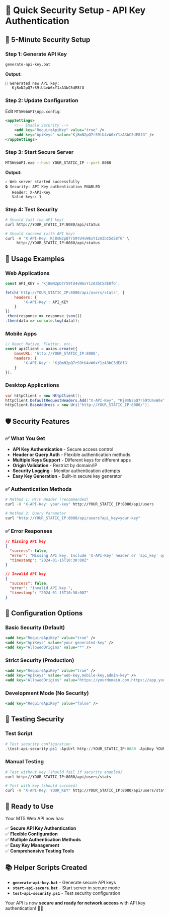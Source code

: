 # 🔐 Quick Security Setup - API Key Authentication

## 🚀 **5-Minute Security Setup**

### **Step 1: Generate API Key**
```cmd
generate-api-key.bat
```

**Output:**
```
🔑 Generated new API key:
   Kj8mN2pQ7rS9tU4vW6xY1zA3bC5dE8fG
```

### **Step 2: Update Configuration**
Edit `MT5WebAPI\App.config`:
```xml
<appSettings>
    <!-- Enable Security -->
    <add key="RequireApiKey" value="true" />
    <add key="ApiKeys" value="Kj8mN2pQ7rS9tU4vW6xY1zA3bC5dE8fG" />
</appSettings>
```

### **Step 3: Start Secure Server**
```cmd
MT5WebAPI.exe --host YOUR_STATIC_IP --port 8080
```

**Output:**
```
✓ Web server started successfully
🔒 Security: API Key authentication ENABLED
   Header: X-API-Key
   Valid keys: 1
```

### **Step 4: Test Security**
```bash
# Should fail (no API key)
curl http://YOUR_STATIC_IP:8080/api/status

# Should succeed (with API key)
curl -H "X-API-Key: Kj8mN2pQ7rS9tU4vW6xY1zA3bC5dE8fG" \
     http://YOUR_STATIC_IP:8080/api/status
```

## 🎯 **Usage Examples**

### **Web Applications**
```javascript
const API_KEY = 'Kj8mN2pQ7rS9tU4vW6xY1zA3bC5dE8fG';

fetch('http://YOUR_STATIC_IP:8080/api/users/stats', {
    headers: {
        'X-API-Key': API_KEY
    }
})
.then(response => response.json())
.then(data => console.log(data));
```

### **Mobile Apps**
```javascript
// React Native, Flutter, etc.
const apiClient = axios.create({
    baseURL: 'http://YOUR_STATIC_IP:8080',
    headers: {
        'X-API-Key': 'Kj8mN2pQ7rS9tU4vW6xY1zA3bC5dE8fG'
    }
});
```

### **Desktop Applications**
```csharp
var httpClient = new HttpClient();
httpClient.DefaultRequestHeaders.Add("X-API-Key", "Kj8mN2pQ7rS9tU4vW6xY1zA3bC5dE8fG");
httpClient.BaseAddress = new Uri("http://YOUR_STATIC_IP:8080/");
```

## 🛡️ **Security Features**

### **✅ What You Get**
- **API Key Authentication** - Secure access control
- **Header or Query Auth** - Flexible authentication methods
- **Multiple Keys Support** - Different keys for different apps
- **Origin Validation** - Restrict by domain/IP
- **Security Logging** - Monitor authentication attempts
- **Easy Key Generation** - Built-in secure key generator

### **✅ Authentication Methods**
```bash
# Method 1: HTTP Header (recommended)
curl -H "X-API-Key: your-key" http://YOUR_STATIC_IP:8080/api/users

# Method 2: Query Parameter
curl "http://YOUR_STATIC_IP:8080/api/users?api_key=your-key"
```

### **✅ Error Responses**
```json
// Missing API key
{
  "success": false,
  "error": "Missing API key. Include 'X-API-Key' header or 'api_key' query parameter.",
  "timestamp": "2024-01-15T10:30:00Z"
}

// Invalid API key
{
  "success": false,
  "error": "Invalid API key.",
  "timestamp": "2024-01-15T10:30:00Z"
}
```

## 🔧 **Configuration Options**

### **Basic Security (Default)**
```xml
<add key="RequireApiKey" value="true" />
<add key="ApiKeys" value="your-generated-key" />
<add key="AllowedOrigins" value="*" />
```

### **Strict Security (Production)**
```xml
<add key="RequireApiKey" value="true" />
<add key="ApiKeys" value="web-key,mobile-key,admin-key" />
<add key="AllowedOrigins" value="https://yourdomain.com,https://app.yourdomain.com" />
```

### **Development Mode (No Security)**
```xml
<add key="RequireApiKey" value="false" />
```

## 🧪 **Testing Security**

### **Test Script**
```powershell
# Test security configuration
.\test-api-security.ps1 -ApiUrl http://YOUR_STATIC_IP:8080 -ApiKey YOUR_API_KEY
```

### **Manual Testing**
```bash
# Test without key (should fail if security enabled)
curl http://YOUR_STATIC_IP:8080/api/users/stats

# Test with key (should succeed)
curl -H "X-API-Key: YOUR_KEY" http://YOUR_STATIC_IP:8080/api/users/stats
```

## 🎉 **Ready to Use**

Your MT5 Web API now has:

✅ **Secure API Key Authentication**  
✅ **Flexible Configuration**  
✅ **Multiple Authentication Methods**  
✅ **Easy Key Management**  
✅ **Comprehensive Testing Tools**  

## 📚 **Helper Scripts Created**

- **`generate-api-key.bat`** - Generate secure API keys
- **`start-api-secure.bat`** - Start server in secure mode
- **`test-api-security.ps1`** - Test security configuration

Your API is now **secure and ready for network access** with API key authentication! 🔐🌐